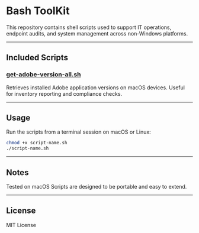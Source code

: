 # Bash ToolKit
This repository contains shell scripts used to support IT operations, endpoint audits, and system management across non-Windows platforms.

---

## Included Scripts

### [get-adobe-version-all.sh](./get-adobe-version-all.sh)
Retrieves installed Adobe application versions on macOS devices. Useful for inventory reporting and compliance checks.

---

## Usage
Run the scripts from a terminal session on macOS or Linux:

```bash
chmod +x script-name.sh
./script-name.sh
```

---

## Notes
Tested on macOS
Scripts are designed to be portable and easy to extend.

---

## License
MIT License
